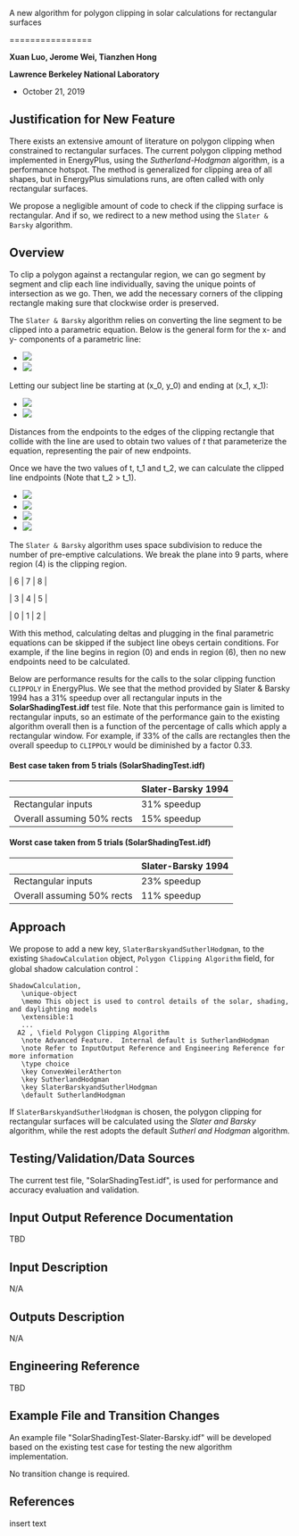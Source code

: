 A new algorithm for polygon clipping in solar calculations for rectangular surfaces

================

**Xuan Luo, Jerome Wei, Tianzhen Hong**

**Lawrence Berkeley National Laboratory**

 - October 21, 2019 

## Justification for New Feature

There exists an extensive amount of literature on polygon clipping when constrained to rectangular surfaces. The current polygon clipping method implemented in EnergyPlus, using the *Sutherland-Hodgman* algorithm, is a performance hotspot. The method is generalized for clipping area of all shapes, but in EnergyPlus simulations runs, are often called with only rectangular surfaces.

We propose a negligible amount of code to check if the clipping surface is rectangular. And if so,
we redirect to a new method using the `Slater & Barsky` algorithm.


## Overview

To clip a polygon against a rectangular region, we can go segment by segment and clip each line individually, saving the unique points of intersection as we go. Then, we add the necessary corners of the clipping rectangle making sure that clockwise order is preserved.

The `Slater & Barsky` algorithm relies on converting the line segment to be clipped into a parametric equation. Below is the general form for the x- and y- components of a parametric line:

- <img src="https://latex.codecogs.com/svg.latex?  x = x_0 + t \Delta x" /> 

- <img src="https://latex.codecogs.com/svg.latex?  y = y_0 + t \Delta y" /> 

Letting our subject line be starting at (x_0, y_0) and ending at (x_1, x_1):

- <img src="https://latex.codecogs.com/svg.latex?  \Delta x = x_1 - x_0" /> 

- <img src="https://latex.codecogs.com/svg.latex?  \Delta y = y_1 - y_0" /> 

Distances from the endpoints to the edges of the clipping rectangle that collide with the line are used to obtain two values of *t* that parameterize the equation, representing the pair of new endpoints.

Once we have the two values of t, t_1 and t_2, we can calculate the clipped line endpoints (Note that t_2 > t_1).

- <img src="https://latex.codecogs.com/svg.latex?  x'_1 = x_0 + t_1 \Delta x" /> 

- <img src="https://latex.codecogs.com/svg.latex?  y'_1 = y_0 + t_1 \Delta y" /> 

- <img src="https://latex.codecogs.com/svg.latex?  x'_2 = x_0 + t_2 \Delta x" /> 

- <img src="https://latex.codecogs.com/svg.latex?  y'_2 = y_0 + t_2 \Delta y" /> 

The `Slater & Barsky` algorithm uses space subdivision to reduce the number of pre-emptive calculations. We break the plane into 9 parts, where region (4) is the clipping region.


| 6 | 7 | 8 |

| 3 | 4 | 5 |

| 0 | 1 | 2 |

With this method, calculating deltas and plugging in the final parametric equations can be skipped if the subject line obeys certain conditions. For example, if the line begins in region (0) and ends in region (6), then no new endpoints need to be calculated.

Below are performance results for the calls to the solar clipping function `CLIPPOLY` in EnergyPlus. We see that the method provided by Slater & Barsky 1994 has a 31% speedup over all rectangular inputs in the **SolarShadingTest.idf** test file. Note that this performance gain is limited to rectangular inputs, so an estimate of the performance gain to the existing algorithm overall then is a function of the percentage of calls which apply a rectangular window. For example, if 33% of the calls are rectangles then the overall speedup to `CLIPPOLY` would be diminished by a factor 0.33.

#### Best case taken from 5 trials (SolarShadingTest.idf)

|                            | Slater-Barsky 1994 |
|----------------------------|--------------------|
| Rectangular inputs         | 31% speedup        |
| Overall assuming 50% rects | 15% speedup        |

#### Worst case taken from 5 trials (SolarShadingTest.idf)

|                            | Slater-Barsky 1994 |
|----------------------------|--------------------|
| Rectangular inputs         | 23% speedup        |
| Overall assuming 50% rects | 11% speedup        |


## Approach ##

We propose to add a new key, `SlaterBarskyandSutherlHodgman`, to the existing `ShadowCalculation` object, `Polygon Clipping Algorithm` field, for global shadow calculation control：

	ShadowCalculation,
       \unique-object
       \memo This object is used to control details of the solar, shading, and daylighting models
       \extensible:1
       ...
	  A2 , \field Polygon Clipping Algorithm
       \note Advanced Feature.  Internal default is SutherlandHodgman
       \note Refer to InputOutput Reference and Engineering Reference for more information
       \type choice
       \key ConvexWeilerAtherton
       \key SutherlandHodgman
       \key SlaterBarskyandSutherlHodgman
       \default SutherlandHodgman

If `SlaterBarskyandSutherlHodgman` is chosen, the polygon clipping for rectangular surfaces will be calculated using the *Slater and Barsky* algorithm, while the rest adopts the default *Sutherl and Hodgman* algorithm.

## Testing/Validation/Data Sources ##

The current test file, "SolarShadingTest.idf", is used for performance and accuracy evaluation and validation.

## Input Output Reference Documentation ##

TBD

## Input Description ##

N/A

## Outputs Description ##

N/A

## Engineering Reference ##

TBD

## Example File and Transition Changes ##

An example file "SolarShadingTest-Slater-Barsky.idf" will be developed based on the existing test case for testing the new algorithm implementation.

No transition change is required.

## References ##

insert text



















